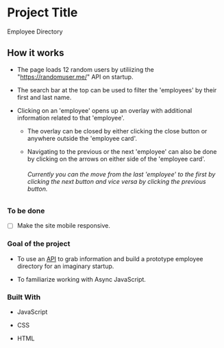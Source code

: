 # Project Title

Employee Directory

## How it works

- The page loads 12 random users by utiliizing the "https://randomuser.me/" API on startup.

- The search bar at the top can be used to filter the 'employees' by their first and last name.

- Clicking on an 'employee' opens up an overlay with additional information related to that 'employee'.
  
  - The overlay can be closed by either clicking the close button or anywhere outside the 'employee card'.
  
  - Navigating to the previous or the next 'employee' can also be done by clicking on the arrows on either side of the 'employee card'.   
    ###### _Currently you can the move from the last 'employee' to the first by clicking the next button and vice versa by clicking the previous button._

### To be done

- [ ] Make the site mobile responsive.

### Goal of the project

- To use an [API](https://randomuser.me/) to grab information and build a prototype employee directory for an imaginary startup.

- To familiarize working with Async JavaScript.

### Built With

- JavaScript

- CSS

- HTML


